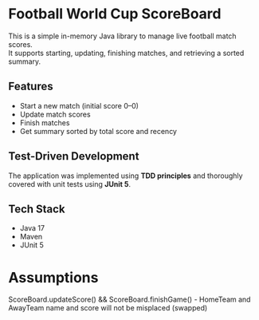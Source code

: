 # Football World Cup ScoreBoard

This is a simple in-memory Java library to manage live football match scores.  
It supports starting, updating, finishing matches, and retrieving a sorted summary.

## Features
- Start a new match (initial score 0–0)
- Update match scores
- Finish matches
- Get summary sorted by total score and recency

## Test-Driven Development
The application was implemented using **TDD principles** and thoroughly covered with unit tests using **JUnit 5**.

## Tech Stack
- Java 17
- Maven
- JUnit 5

# Assumptions
ScoreBoard.updateScore() && ScoreBoard.finishGame() - HomeTeam and AwayTeam name and score will not be misplaced (swapped)
